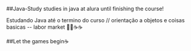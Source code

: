 ##Java-Study
studies in java at alura until finishing the course!

Estudando Java até o termino do curso // orientação a objetos e coisas basicas -- labor market 🚀🚀☕☕

##Let the games begin☕
